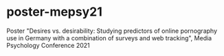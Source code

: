 # poster-mepsy21
Poster "Desires vs. desirability:  Studying predictors of online pornography use in Germany with a combination of surveys and web tracking", Media Psychology Conference 2021
